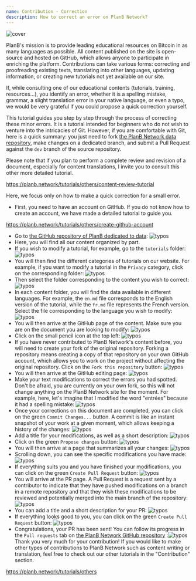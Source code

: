 ```yaml
---
name: Contribution - Correction
description: How to correct an error on PlanB Network?
---
```

![cover](assets/cover.webp)

PlanB's mission is to provide leading educational resources on Bitcoin in as many languages as possible. All content published on the site is open-source and hosted on GitHub, which allows anyone to participate in enriching the platform. Contributions can take various forms: correcting and proofreading existing texts, translating into other languages, updating information, or creating new tutorials not yet available on our site.

If, while consulting one of our educational contents (tutorials, training, resources...), you identify an error, whether it is a spelling mistake, grammar, a slight translation error in your native language, or even a typo, we would be very grateful if you could propose a quick correction yourself.

This tutorial guides you step by step through the process of correcting these minor errors. It is a tutorial intended for beginners who do not wish to venture into the intricacies of Git. However, if you are comfortable with Git, here is a quick summary: you just need to fork [the PlanB Network data repository](https://github.com/PlanB-Network/bitcoin-educational-content), make changes on a dedicated branch, and submit a Pull Request against the `dev` branch of the source repository.

Please note that if you plan to perform a complete review and revision of a document, especially for content translations, I invite you to consult this other more detailed tutorial.

https://planb.network/tutorials/others/content-review-tutorial

 Here, we focus only on how to make a quick correction for a small error.

- First, you need to have an account on GitHub. If you do not know how to create an account, we have made a detailed tutorial to guide you.

https://planb.network/tutorials/others/create-github-account


- Go to [the GitHub repository of PlanB dedicated to data](https://github.com/PlanB-Network/bitcoin-educational-content):
![typos](assets/01.webp)
- Here, you will find all our content organized by part.
- If you wish to modify a tutorial, for example, go to the `tutorials` folder:
![typos](assets/02.webp)
- You will then find the different categories of tutorials on our website. For example, if you want to modify a tutorial in the `Privacy` category, click on the corresponding folder:
![typos](assets/03.webp)
- Then select the folder corresponding to the content you wish to correct:
![typos](assets/04.webp)
- In each content folder, you will find the data available in different languages. For example, the `en.md` file corresponds to the English version of the tutorial, while the `fr.md` file represents the French version. Select the file corresponding to the language you wish to modify: ![typos](assets/05.webp)
- You will then arrive at the GitHub page of the content. Make sure you are on the document you are looking to modify: ![typos](assets/06.webp)
- Click on the small pencil icon at the top left: ![typos](assets/07.webp)
- If you have never contributed to PlanB Network's content before, you will need to create your fork of the original repository. Forking a repository means creating a copy of that repository on your own GitHub account, which allows you to work on the project without affecting the original repository. Click on the `Fork this repository` button: ![typos](assets/08.webp)
- You will then arrive at the GitHub editing page: ![typos](assets/09.webp)
- Make your text modifications to correct the errors you had spotted. Don't be afraid, you are currently on your own fork, so this will not change anything on the PlanB Network site for the moment. For example, here, let's imagine that I modified the word "entrées" because it had a spelling mistake: ![typos](assets/10.webp)
- Once your corrections on this document are completed, you can click on the green `Commit Changes...` button. A commit is like an instant snapshot of your work at a given moment, which allows keeping a history of the changes: ![typos](assets/11.webp)
- Add a title for your modifications, as well as a short description: ![typos](assets/12.webp)
- Click on the green `Propose changes` button: ![typos](assets/13.webp)
- You will then arrive at a page that summarizes all your changes: ![typos](assets/14.webp)
- Scrolling down, you can see the specific modifications you have made: ![typos](assets/15.webp)
- If everything suits you and you have finished your modifications, you can click on the green `Create Pull Request` button: ![typos](assets/16.webp)
- You will arrive at the PR page. A Pull Request is a request sent by a contributor to indicate that they have pushed modifications on a branch in a remote repository and that they wish these modifications to be reviewed and potentially merged into the main branch of the repository: ![typos](assets/17.webp)
- You can add a title and a short description for your PR: ![typos](assets/18.webp)
- If everything looks good to you, you can click on the green `Create Pull Request` button: ![typos](assets/19.webp)
- Congratulations, your PR has been sent! You can follow its progress in the `Pull requests` tab on [the PlanB Network GitHub repository](https://github.com/PlanB-Network/bitcoin-educational-content/pulls) :![typos](assets/20.webp)
Thank you very much for your contribution! If you would like to make other types of contributions to PlanB Network such as content writing or translation, feel free to check out our other tutorials in the "Contribution" section.

https://planb.network/tutorials/others


